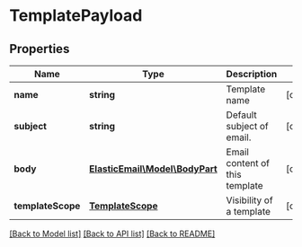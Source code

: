 # TemplatePayload

## Properties
Name | Type | Description | Notes
------------ | ------------- | ------------- | -------------
**name** | **string** | Template name | [optional] 
**subject** | **string** | Default subject of email. | [optional] 
**body** | [**ElasticEmail\Model\BodyPart**](BodyPart.md) | Email content of this template | [optional] 
**templateScope** | [**TemplateScope**](TemplateScope.md) | Visibility of a template | [optional] 

[[Back to Model list]](../README.md#documentation-for-models) [[Back to API list]](../README.md#documentation-for-api-endpoints) [[Back to README]](../README.md)


